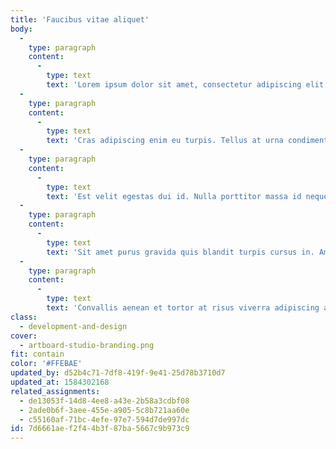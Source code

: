```yaml
---
title: 'Faucibus vitae aliquet'
body:
  -
    type: paragraph
    content:
      -
        type: text
        text: 'Lorem ipsum dolor sit amet, consectetur adipiscing elit, sed do eiusmod tempor incididunt ut labore et dolore magna aliqua. Egestas quis ipsum suspendisse ultrices gravida. Elementum sagittis vitae et leo duis ut diam quam. Auctor urna nunc id cursus. Penatibus et magnis dis parturient montes nascetur. Tempor orci eu lobortis elementum. Pretium aenean pharetra magna ac. Augue interdum velit euismod in pellentesque massa placerat duis ultricies. Sagittis orci a scelerisque purus. Sem nulla pharetra diam sit amet nisl suscipit adipiscing. Metus vulputate eu scelerisque felis imperdiet proin. Sagittis purus sit amet volutpat consequat mauris nunc congue nisi. Ac turpis egestas sed tempus. Porttitor rhoncus dolor purus non enim praesent. Non pulvinar neque laoreet suspendisse interdum consectetur. Ultricies integer quis auctor elit sed vulputate mi sit amet. Enim neque volutpat ac tincidunt vitae. Justo nec ultrices dui sapien eget mi proin.'
  -
    type: paragraph
    content:
      -
        type: text
        text: 'Cras adipiscing enim eu turpis. Tellus at urna condimentum mattis pellentesque id. Vulputate eu scelerisque felis imperdiet proin fermentum leo vel orci. Sem integer vitae justo eget magna fermentum. Lorem sed risus ultricies tristique nulla aliquet enim. In massa tempor nec feugiat nisl pretium fusce id velit. Dui accumsan sit amet nulla facilisi. Tincidunt nunc pulvinar sapien et ligula ullamcorper malesuada. Pellentesque sit amet porttitor eget dolor morbi. Nullam non nisi est sit amet facilisis. Commodo quis imperdiet massa tincidunt. Pulvinar sapien et ligula ullamcorper malesuada proin libero nunc consequat. Lectus sit amet est placerat in egestas. Vitae semper quis lectus nulla at volutpat diam ut. Aliquet nibh praesent tristique magna sit amet purus gravida. Consectetur lorem donec massa sapien faucibus et. Vel quam elementum pulvinar etiam non quam lacus suspendisse faucibus. A diam maecenas sed enim.'
  -
    type: paragraph
    content:
      -
        type: text
        text: 'Est velit egestas dui id. Nulla porttitor massa id neque aliquam. Nisi quis eleifend quam adipiscing vitae proin sagittis nisl rhoncus. Nunc mi ipsum faucibus vitae aliquet nec ullamcorper sit. Sit amet commodo nulla facilisi. Eu nisl nunc mi ipsum faucibus vitae aliquet nec. Massa sed elementum tempus egestas sed sed risus pretium quam. Tortor vitae purus faucibus ornare suspendisse sed nisi. Metus vulputate eu scelerisque felis imperdiet proin fermentum. Ut tellus elementum sagittis vitae et leo. At tellus at urna condimentum mattis pellentesque id nibh. Posuere sollicitudin aliquam ultrices sagittis. Ullamcorper eget nulla facilisi etiam. Faucibus vitae aliquet nec ullamcorper sit amet risus nullam eget. Senectus et netus et malesuada fames ac turpis.'
  -
    type: paragraph
    content:
      -
        type: text
        text: 'Sit amet purus gravida quis blandit turpis cursus in. Amet massa vitae tortor condimentum lacinia. In est ante in nibh mauris cursus mattis. Semper risus in hendrerit gravida rutrum. Integer vitae justo eget magna fermentum iaculis eu non diam. Facilisi cras fermentum odio eu feugiat pretium. Viverra vitae congue eu consequat ac felis donec et. At urna condimentum mattis pellentesque id nibh tortor id. Tincidunt nunc pulvinar sapien et ligula. Scelerisque mauris pellentesque pulvinar pellentesque habitant morbi tristique. Vulputate ut pharetra sit amet aliquam id diam maecenas ultricies. Dui accumsan sit amet nulla facilisi morbi. Sodales ut etiam sit amet nisl purus in mollis nunc.'
  -
    type: paragraph
    content:
      -
        type: text
        text: 'Convallis aenean et tortor at risus viverra adipiscing at in. Eget nullam non nisi est. Enim tortor at auctor urna nunc id cursus metus aliquam. Eget dolor morbi non arcu risus quis. Penatibus et magnis dis parturient. Massa id neque aliquam vestibulum. Id neque aliquam vestibulum morbi blandit cursus risus. Leo a diam sollicitudin tempor id eu nisl nunc mi. Lectus nulla at volutpat diam ut venenatis tellus. Nam at lectus urna duis convallis convallis. Auctor eu augue ut lectus arcu bibendum at varius. Tellus pellentesque eu tincidunt tortor aliquam nulla facilisi cras. Elementum curabitur vitae nunc sed velit dignissim sodales ut.'
class:
  - development-and-design
cover:
  - artboard-studio-branding.png
fit: contain
color: '#FFEBAE'
updated_by: d52b4c71-7df8-419f-9e41-25d78b3710d7
updated_at: 1584302168
related_assignments:
  - de13053f-14d8-4ee8-a43e-2b58a3cdbf08
  - 2ade0b6f-3aee-455e-a905-5c8b721aa60e
  - c55160af-71bc-4efe-97e7-594d7de997dc
id: 7d6661ae-f2f4-4b3f-87ba-5667c9b973c9
---
```

